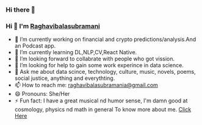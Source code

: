 ### Hi there 👋

<!--
**Raghavi02bala/Raghavi02bala** is a ✨ _special_ ✨ repository because its `README.md` (this file) appears on your GitHub profile.

Here are some ideas to get you started:

 🔭 I’m currently working on ...
- 🌱 I’m currently learning ...
- 👯 I’m looking to collaborate on ...
- 🤔 I’m looking for help with ...
- 💬 Ask me about ...
- 📫 How to reach me: ...
- 😄 Pronouns: ...
- ⚡ Fun fact: ...
-->


### Hi 👋 I'm [Raghavibalasubramani](https://raghavi02bala.github.io/portfolio/index-test-added-1-page.html)


<!-- **Raghavi02bala/Raghavi02bala** is a ✨ _special_ ✨ repository because its `README.md` (this file) appears on your GitHub profile. -->

<!-- Here are some ideas to get you started: -->

- 🔭 I’m currently working on financial and crypto predictions/analysis.And an Podcast app.
- 🌱 I’m currently learning DL,NLP,CV,React Native.
- 👯 I’m looking forward to collabrate with people who got vission. 
- 🤔 I’m looking for help to gain some work experince in data science.
- 💬 Ask me about data scince, technology, culture, music, novels, poems, social justice, anything and everythting.
- 📫 How to reach me: raghavibalasubramania@gmail.com
- 😄 Pronouns: She/Her
- ⚡ Fun fact: I have a great musical nd humor sense, I'm damn good at cosmology, physics nd math in general
To know more about me. [Click Here](https://github.com/Raghavi02bala/Raghavi02bala/blob/main/Raghavi's%20Resume%20(1).pdf)

